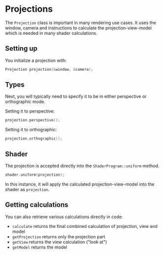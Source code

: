 # Projections

The ``Projection`` class is important in many rendering use cases.
It uses the window, camera and instructions to calculate the projection-view-model which
is needed in many shader calculations.

## Setting up
You initialize a projection with:

````c++
Projection projection(&window, &camera);
````

## Types
Next, you will typically need to specify it to be in either
perspective or orthographic mode.

Setting it to perspective:
````c++
projection.perspective();
````

Setting it to orthographic:
````c++
projection.orthographic();
````

## Shader
The projection is accepted directly into the ``ShaderProgram::uniform``
method.

````c++
shader.uniform(projection);
````

In this instance, it will apply the calculated projection-view-model
into the shader as ``projection``.

## Getting calculations
You can also retrieve various calculations directly in code:

* ``calculate`` returns the final combined calculation of projection, view and model
* ``getProjection`` returns only the projection part
* ``getView`` returns the view calculation ("look at")
* ``getModel`` returns the model